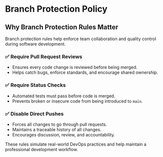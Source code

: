 # Branch Protection Policy

## Why Branch Protection Rules Matter

Branch protection rules help enforce team collaboration and quality control during software development.

### ✅ Require Pull Request Reviews
- Ensures every code change is reviewed before being merged.
- Helps catch bugs, enforce standards, and encourage shared ownership.

### ✅ Require Status Checks
- Automated tests must pass before code is merged.
- Prevents broken or insecure code from being introduced to `main`.

### ✅ Disable Direct Pushes
- Forces all changes to go through pull requests.
- Maintains a traceable history of all changes.
- Encourages discussion, review, and accountability.

These rules simulate real-world DevOps practices and help maintain a professional development workflow.
